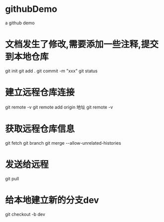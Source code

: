 # githubDemo
a github demo

# 文档发生了修改,需要添加一些注释,提交到本地仓库
git init
git add .
git commit -m "xxx"
git status

# 建立远程仓库连接
git remote -v
git remote add origin 地址
git remote -v

# 获取远程仓库信息
git fetch
git branch
git merge --allow-unrelated-histories

# 发送给远程
git pull

# 给本地建立新的分支dev
git checkout -b dev